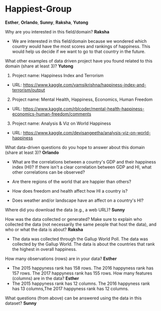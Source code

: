 # Happiest-Group
**Esther**, **Orlando**, **Sunny**, **Raksha**, **Yutong**

Why are you interested in this field/domain? **Raksha**
- We are interested in this field/domain because we 
  wondered which country would have the most scores and rankings of happiness.
  This would help us decide if we want to go to that country in the future.

What other examples of data driven project have you found related to this domain (share at least 3)? **Yutong**
1. Project name: Happiness Index and Terrorism
  - URL: https://www.kaggle.com/vamsikrishna/happiness-index-and-terrorism/output
2. Project name: Mental Health, Happiness, Economics, Human Freedom
  - URL: https://www.kaggle.com/rblcoder/mental-health-happiness-economics-human-freedom/comments
3. Project name: Analysis & Viz on World Happiness
  - URL: https://www.kaggle.com/devisangeetha/analysis-viz-on-world-happiness

What data-driven questions do you hope to answer about this domain (share at least 3)? **Orlando**

- What are the correlations between a country's GDP and their happiness index (HI)? If there isn't a clear correlation between GDP and HI, what other correlations can be observed?

- Are there regions of the world that are happier than others?

- How does freedom and health affect how HI a country is?

- Does weather and/or landscape have an affect on a country's HI?

Where did you download the data (e.g., a web URL)? **Sunny**

How was the data collected or generated? Make sure to explain who collected the data (not necessarily the same people that  host the data), and who or what the data is about? **Raksha**

- The data was collected through the Gallup World Poll. The data was collected 
  by the Gallup World. The data is about the countries that rank the highest 
  in overall happiness.  

How many observations (rows) are in your data? **Esther**
- The 2015 happyness rank has 158 rows. The 2016 happyness rank has 157 rows. The 2017 happyness rank has 155 rows.
How many features (columns) are in the data? **Esther**
- The 2015 happyness rank has 12 columns. The 2016 happyness rank has 13 columns,The 2017 happyness rank has 12 columns.

What questions (from above) can be answered using the data in this dataset? **Sunny**
